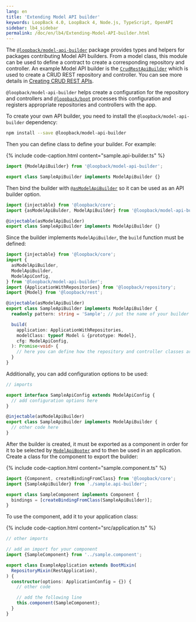 ```yaml
---
lang: en
title: 'Extending Model API builder'
keywords: LoopBack 4.0, LoopBack 4, Node.js, TypeScript, OpenAPI
sidebar: lb4_sidebar
permalink: /doc/en/lb4/Extending-Model-API-builder.html
---
```


The
[`@loopback/model-api-builder`](https://github.com/strongloop/loopback-next/tree/master/packages/model-api-builder)
package provides types and helpers for packages contributing Model API builders.
From a model class, this module can be used to define a contract to create a
corresponding repository and controller. An example Model API builder is the
[`CrudRestApiBuilder`](https://loopback.io/doc/en/lb4/apidocs.rest-crud.crudrestapibuilder.html)
which is used to create a CRUD REST repository and controller. You can see more
details in [Creating CRUD REST APIs](Creating-CRUD-REST-apis.md).

`@loopback/model-api-builder` helps create a configuration for the repository
and controllers and
[`@loopback/boot`](https://github.com/strongloop/loopback-next/tree/master/packages/boot)
processes this configuration and registers appropriate repositories and
controllers with the app.

To create your own API builder, you need to install the
`@loopback/model-api-builder` dependency:

```sh
npm install --save @loopback/model-api-builder
```

Then you can define class to define your builder. For example:

{% include code-caption.html content="sample.api-builder.ts" %}

```ts
import {ModelApiBuilder} from '@loopback/model-api-builder';

export class SampleApiBuilder implements ModelApiBuilder {}
```

Then bind the builder with
[`@asModelApiBuilder`](https://loopback.io/doc/en/lb4/apidocs.model-api-builder.asmodelapibuilder.html)
so it can be used as an API builder option.

```ts
import {injectable} from '@loopback/core';
import {asModelApiBulder, ModelApiBuilder} from '@loopback/model-api-builder';

@injectable(asModelApiBuilder)
export class SampleApiBuilder implements ModelApiBuilder {}
```

Since the builder implements `ModelApiBuilder`, the `build` function must be
defined:

```ts
import {injectable} from '@loopback/core';
import {
  asModelApiBuilder,
  ModelApiBuilder,
  ModelApiConfig,
} from '@loopback/model-api-builder';
import {ApplicationWithRepositories} from '@loopback/repository';
import {Model} from '@loopback/rest';

@injectable(asModelApiBuilder)
export class SampleApiBuilder implements ModelApiBuilder {
  readonly pattern: string = 'Sample'; // put the name of your builder here

  build(
    application: ApplicationWithRepositories,
    modelClass: typeof Model & {prototype: Model},
    cfg: ModelApiConfig,
  ): Promise<void> {
    // here you can define how the repository and controller classes are built
  }
}
```

Additionally, you can add configuration options to be used:

```ts
// imports

export interface SampleApiConfig extends ModelApiConfig {
  // add configuration options here
}

@injectable(asModelApiBuilder)
export class SampleApiBuilder implements ModelApiBuilder {
  // other code here
}
```

After the builder is created, it must be exported as a component in order for it
to be selected by
[`ModelApiBooter`](https://loopback.io/doc/en/lb4/apidocs.boot.modelapibooter.html)
and to then be used in an application. Create a class for the component to
export the builder:

{% include code-caption.html content="sample.component.ts" %}

```ts
import {Component, createBindingFromClass} from '@loopback/core';
import {SampleApiBuilder} from './sample.api-builder';

export class SampleComponent implements Component {
  bindings = [createBindingFromClass(SampleApiBuilder)];
}
```

To use the component, add it to your application class:

{% include code-caption.html content="src/application.ts" %}

```ts
// other imports

// add an import for your component
import {SampleComponent} from '../sample.component';

export class ExampleApplication extends BootMixin(
  RepositoryMixin(RestApplication),
) {
  constructor(options: ApplicationConfig = {}) {
    // other code

    // add the following line
    this.component(SampleComponent);
  }
}
```
